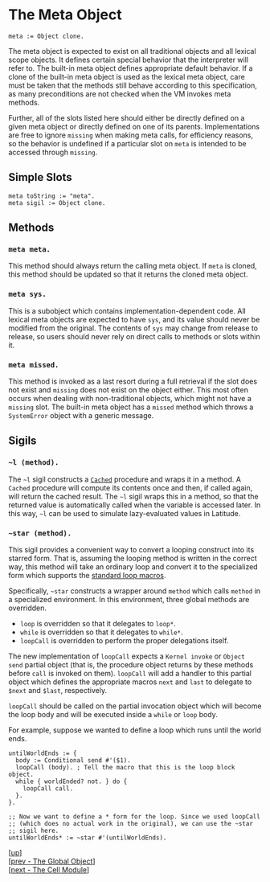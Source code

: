 
# The Meta Object

    meta := Object clone.

The meta object is expected to exist on all traditional objects and
all lexical scope objects. It defines certain special behavior that
the interpreter will refer to. The built-in meta object defines
appropriate default behavior. If a clone of the built-in meta object
is used as the lexical meta object, care must be taken that the
methods still behave according to this specification, as many
preconditions are not checked when the VM invokes meta methods.

Further, all of the slots listed here should either be directly
defined on a given meta object or directly defined on one of its
parents. Implementations are free to ignore `missing` when making meta
calls, for efficiency reasons, so the behavior is undefined if a
particular slot on `meta` is intended to be accessed through
`missing`.

## Simple Slots

    meta toString := "meta".
    meta sigil := Object clone.

## Methods

### `meta meta.`

This method should always return the calling meta object. If `meta` is
cloned, this method should be updated so that it returns the cloned
meta object.

### `meta sys.`

This is a subobject which contains implementation-dependent code. All
lexical meta objects are expected to have `sys`, and its value should
never be modified from the original. The contents of `sys` may change
from release to release, so users should never rely on direct calls to
methods or slots within it.

### `meta missed.`

This method is invoked as a last resort during a full retrieval if the
slot does not exist and `missing` does not exist on the object
either. This most often occurs when dealing with non-traditional
objects, which might not have a `missing` slot. The built-in meta
object has a `missed` method which throws a `SystemError` object with
a generic message.

## Sigils

### `~l (method).`

The `~l` sigil constructs a [`Cached`](cached.md) procedure and wraps
it in a method. A `Cached` procedure will compute its contents once
and then, if called again, will return the cached result. The `~l`
sigil wraps this in a method, so that the returned value is
automatically called when the variable is accessed later. In this way,
`~l` can be used to simulate lazy-evaluated values in Latitude.

### `~star (method).`

This sigil provides a convenient way to convert a looping construct
into its starred form. That is, assuming the looping method is written
in the correct way, this method will take an ordinary loop and convert
it to the specialized form which supports
the [standard loop macros](../appendix/terms.md#loop-macros).

Specifically, `~star` constructs a wrapper around `method` which calls
`method` in a specialized environment. In this environment, three
global methods are overridden.

 * `loop` is overridden so that it delegates to `loop*`.
 * `while` is overridden so that it delegates to `while*`.
 * `loopCall` is overridden to perform the proper delegations itself.

The new implementation of `loopCall` expects a `Kernel invoke` or
`Object send` partial object (that is, the procedure object returns by
these methods before `call` is invoked on them). `loopCall` will add a
handler to this partial object which defines the appropriate macros
`next` and `last` to delegate to `$next` and `$last`, respectively.

`loopCall` should be called on the partial invocation object which
will become the loop body and will be executed inside a `while` or
`loop` body.

For example, suppose we wanted to define a loop which runs until the
world ends.

    untilWorldEnds := {
      body := Conditional send #'($1).
      loopCall (body). ; Tell the macro that this is the loop block object.
      while { worldEnded? not. } do {
        loopCall call.
      }.
    }.

    ;; Now we want to define a * form for the loop. Since we used loopCall
    ;; (which does no actual work in the original), we can use the ~star
    ;; sigil here.
    untilWorldEnds* := ~star #'(untilWorldEnds).

[[up](.)]
<br/>[[prev - The Global Object](global.md)]
<br/>[[next - The Cell Module](cell.md)]

